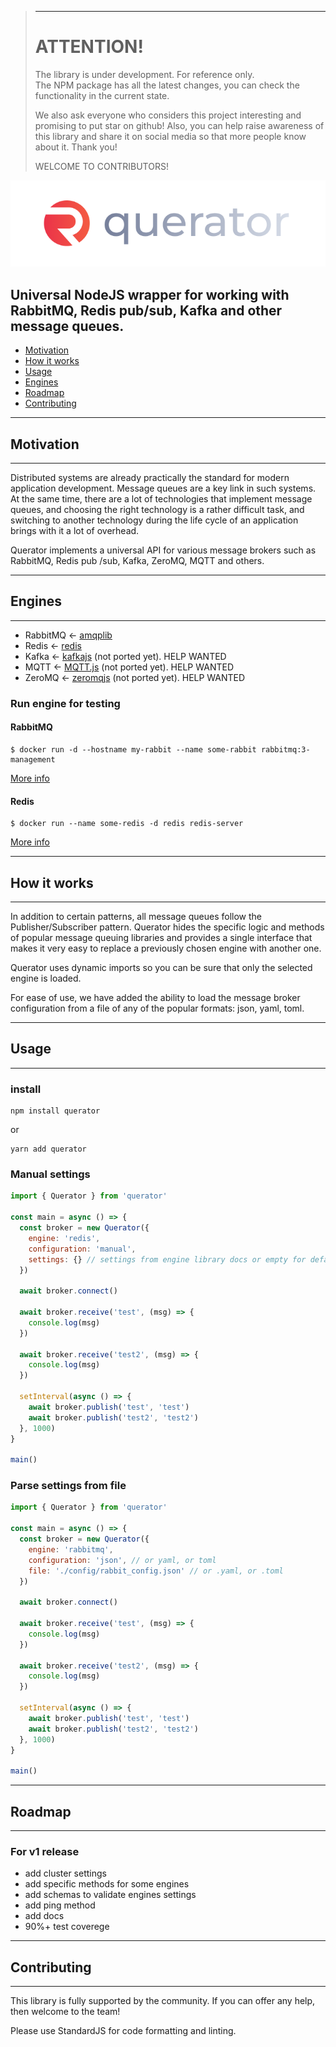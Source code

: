 > ---
> # ATTENTION!
> 
> The library is under development. For reference only.  
> The NPM package has all the latest changes, you can check the functionality in the current state.
>
> We also ask everyone who considers this project interesting and promising to put star on github! Also, you can help raise awareness of this library and share it on social media so that more people know about it. Thank you!
>    
> WELCOME TO CONTRIBUTORS!

<p align="center">
  <img src="./docs/img/querator_primary.png" />
</p>

## Universal NodeJS wrapper for working with RabbitMQ, Redis pub/sub, Kafka and other message queues.

- [Motivation](#motivation)  
- [How it works](#how-it-works) 
- [Usage](#usage)
- [Engines](#engines) 
- [Roadmap](#roadmap)  
- [Contributing](#contributing)  

---
## Motivation
---
Distributed systems are already practically the standard for modern application development. Message queues are a key link in such systems. At the same time, there are a lot of technologies that implement message queues, and choosing the right technology is a rather difficult task, and switching to another technology during the life cycle of an application brings with it a lot of overhead.

Querator implements a universal API for various message brokers such as RabbitMQ, Redis pub /sub, Kafka, ZeroMQ, MQTT and others.

---
## Engines
---
- RabbitMQ <- [amqplib](https://github.com/amqp-node/amqplib)
- Redis <- [redis](https://github.com/redis/node-redis)
- Kafka <- [kafkajs](https://github.com/tulios/kafkajs) (not ported yet). HELP WANTED
- MQTT <- [MQTT.js](https://github.com/mqttjs/MQTT.js) (not ported yet). HELP WANTED
- ZeroMQ <- [zeromqjs](https://github.com/zeromq/zeromq.js) (not ported yet). HELP WANTED

### Run engine for testing

#### RabbitMQ
``` properties
$ docker run -d --hostname my-rabbit --name some-rabbit rabbitmq:3-management
```
[More info](https://hub.docker.com/_/rabbitmq)
#### Redis
``` properties
$ docker run --name some-redis -d redis redis-server
```
[More info](https://hub.docker.com/_/redis)

---
## How it works
---
In addition to certain patterns, all message queues follow the Publisher/Subscriber pattern. Querator hides the specific logic and methods of popular message queuing libraries and provides a single interface that makes it very easy to replace a previously chosen engine with another one.

Querator uses dynamic imports so you can be sure that only the selected engine is loaded.

For ease of use, we have added the ability to load the message broker configuration from a file of any of the popular formats: json, yaml, toml.

---
## Usage
---
### install
``` properties
npm install querator
```
or
``` properties
yarn add querator
```
### Manual settings
``` javascript
import { Querator } from 'querator'

const main = async () => {
  const broker = new Querator({
    engine: 'redis',
    configuration: 'manual',
    settings: {} // settings from engine library docs or empty for default settings
  })

  await broker.connect()

  await broker.receive('test', (msg) => {
    console.log(msg)
  })

  await broker.receive('test2', (msg) => {
    console.log(msg)
  })

  setInterval(async () => {
    await broker.publish('test', 'test')
    await broker.publish('test2', 'test2')
  }, 1000)
}

main()
```
### Parse settings from file
``` javascript
import { Querator } from 'querator'

const main = async () => {
  const broker = new Querator({
    engine: 'rabbitmq',
    configuration: 'json', // or yaml, or toml
    file: './config/rabbit_config.json' // or .yaml, or .toml
  })

  await broker.connect()

  await broker.receive('test', (msg) => {
    console.log(msg)
  })

  await broker.receive('test2', (msg) => {
    console.log(msg)
  })

  setInterval(async () => {
    await broker.publish('test', 'test')
    await broker.publish('test2', 'test2')
  }, 1000)
}

main()
```

---
## Roadmap
---
### For v1 release
- add cluster settings
- add specific methods for some engines
- add schemas to validate engines settings
- add ping method
- add docs
- 90%+ test coverege
---
## Contributing
---

This library is fully supported by the community. If you can offer any help, then welcome to the team!

Please use StandardJS for code formatting and linting.
